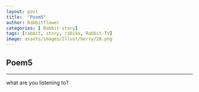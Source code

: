 ```yaml
---
layout: post
title:  "Poem5"
author: Rabbitflower
categories: [ Rabbit-story]
tags: [rabbit, story, rabiko, Rabbit-TV]
image: assets/images/Illust/berry/28.png
---
```


## Poem5 

---
what are you listening to?